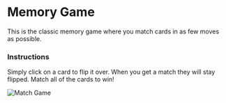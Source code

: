 # Memory Game
This is the classic memory game where you match cards in as few moves as possible.

### Instructions
Simply click on a card to flip it over. When you get a match they will stay flipped. Match all of the cards to win!

![Match Game](http://www.billcombsdevelopment.com/img/matchgamescreen.png)
